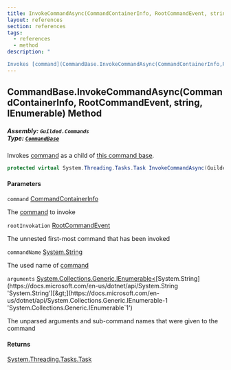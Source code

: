```yaml
---
title: InvokeCommandAsync(CommandContainerInfo, RootCommandEvent, string, IEnumerable<string>)
layout: references
section: references
tags:
  - references
  - method
description: "

Invokes [command](CommandBase.InvokeCommandAsync(CommandContainerInfo,RootCommandEvent,string,IEnumerable_string_)#Guilded.Commands.CommandBase.InvokeCommandAsync(Guilded.Commands.CommandContainerInfo,Guilded.Commands.RootCommandEvent,string,System.Collections.Generic.IEnumerable_string_).command 'Guilded.Commands.CommandBase.InvokeCommandAsync(Guilded.Commands.CommandContainerInfo, Guilded.Commands.RootCommandEvent, string, System.Collections.Generic.IEnumerable<string>).command') as a child of [this command base](CommandBase 'Guilded.Commands.CommandBase')."
---
```


## CommandBase.InvokeCommandAsync(CommandContainerInfo, RootCommandEvent, string, IEnumerable<string>) Method
##### **Assembly:** `Guilded.Commands`<br/>**Type:** [`CommandBase`](CommandBase 'Guilded.Commands.CommandBase')

Invokes [command](CommandBase.InvokeCommandAsync(CommandContainerInfo,RootCommandEvent,string,IEnumerable_string_)#Guilded.Commands.CommandBase.InvokeCommandAsync(Guilded.Commands.CommandContainerInfo,Guilded.Commands.RootCommandEvent,string,System.Collections.Generic.IEnumerable_string_).command 'Guilded.Commands.CommandBase.InvokeCommandAsync(Guilded.Commands.CommandContainerInfo, Guilded.Commands.RootCommandEvent, string, System.Collections.Generic.IEnumerable<string>).command') as a child of [this command base](CommandBase 'Guilded.Commands.CommandBase').

```csharp
protected virtual System.Threading.Tasks.Task InvokeCommandAsync(Guilded.Commands.CommandContainerInfo command, Guilded.Commands.RootCommandEvent rootInvokation, string commandName, System.Collections.Generic.IEnumerable<string> arguments);
```
#### Parameters

<a name='Guilded.Commands.CommandBase.InvokeCommandAsync(Guilded.Commands.CommandContainerInfo,Guilded.Commands.RootCommandEvent,string,System.Collections.Generic.IEnumerable_string_).command'></a>

`command` [CommandContainerInfo](CommandContainerInfo 'Guilded.Commands.CommandContainerInfo')

The [command](CommandAttribute 'Guilded.Commands.CommandAttribute') to invoke

<a name='Guilded.Commands.CommandBase.InvokeCommandAsync(Guilded.Commands.CommandContainerInfo,Guilded.Commands.RootCommandEvent,string,System.Collections.Generic.IEnumerable_string_).rootInvokation'></a>

`rootInvokation` [RootCommandEvent](RootCommandEvent 'Guilded.Commands.RootCommandEvent')

The unnested first-most command that has been invoked

<a name='Guilded.Commands.CommandBase.InvokeCommandAsync(Guilded.Commands.CommandContainerInfo,Guilded.Commands.RootCommandEvent,string,System.Collections.Generic.IEnumerable_string_).commandName'></a>

`commandName` [System.String](https://docs.microsoft.com/en-us/dotnet/api/System.String 'System.String')

The used name of [command](CommandBase.InvokeCommandAsync(CommandContainerInfo,RootCommandEvent,string,IEnumerable_string_)#Guilded.Commands.CommandBase.InvokeCommandAsync(Guilded.Commands.CommandContainerInfo,Guilded.Commands.RootCommandEvent,string,System.Collections.Generic.IEnumerable_string_).command 'Guilded.Commands.CommandBase.InvokeCommandAsync(Guilded.Commands.CommandContainerInfo, Guilded.Commands.RootCommandEvent, string, System.Collections.Generic.IEnumerable<string>).command')

<a name='Guilded.Commands.CommandBase.InvokeCommandAsync(Guilded.Commands.CommandContainerInfo,Guilded.Commands.RootCommandEvent,string,System.Collections.Generic.IEnumerable_string_).arguments'></a>

`arguments` [System.Collections.Generic.IEnumerable&lt;](https://docs.microsoft.com/en-us/dotnet/api/System.Collections.Generic.IEnumerable-1 'System.Collections.Generic.IEnumerable`1')[System.String](https://docs.microsoft.com/en-us/dotnet/api/System.String 'System.String')[&gt;](https://docs.microsoft.com/en-us/dotnet/api/System.Collections.Generic.IEnumerable-1 'System.Collections.Generic.IEnumerable`1')

The unparsed arguments and sub-command names that were given to the command

#### Returns
[System.Threading.Tasks.Task](https://docs.microsoft.com/en-us/dotnet/api/System.Threading.Tasks.Task 'System.Threading.Tasks.Task')